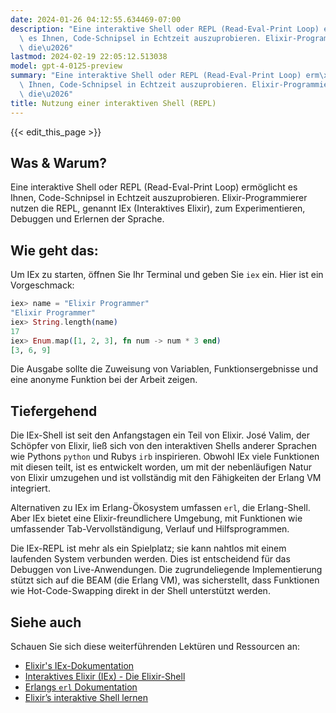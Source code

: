 ```yaml
---
date: 2024-01-26 04:12:55.634469-07:00
description: "Eine interaktive Shell oder REPL (Read-Eval-Print Loop) erm\xF6glicht\
  \ es Ihnen, Code-Schnipsel in Echtzeit auszuprobieren. Elixir-Programmierer nutzen\
  \ die\u2026"
lastmod: 2024-02-19 22:05:12.513038
model: gpt-4-0125-preview
summary: "Eine interaktive Shell oder REPL (Read-Eval-Print Loop) erm\xF6glicht es\
  \ Ihnen, Code-Schnipsel in Echtzeit auszuprobieren. Elixir-Programmierer nutzen\
  \ die\u2026"
title: Nutzung einer interaktiven Shell (REPL)
---
```


{{< edit_this_page >}}

## Was & Warum?
Eine interaktive Shell oder REPL (Read-Eval-Print Loop) ermöglicht es Ihnen, Code-Schnipsel in Echtzeit auszuprobieren. Elixir-Programmierer nutzen die REPL, genannt IEx (Interaktives Elixir), zum Experimentieren, Debuggen und Erlernen der Sprache.

## Wie geht das:
Um IEx zu starten, öffnen Sie Ihr Terminal und geben Sie `iex` ein. Hier ist ein Vorgeschmack:

```Elixir
iex> name = "Elixir Programmer"
"Elixir Programmer"
iex> String.length(name)
17
iex> Enum.map([1, 2, 3], fn num -> num * 3 end)
[3, 6, 9]
```

Die Ausgabe sollte die Zuweisung von Variablen, Funktionsergebnisse und eine anonyme Funktion bei der Arbeit zeigen.

## Tiefergehend
Die IEx-Shell ist seit den Anfangstagen ein Teil von Elixir. José Valim, der Schöpfer von Elixir, ließ sich von den interaktiven Shells anderer Sprachen wie Pythons `python` und Rubys `irb` inspirieren. Obwohl IEx viele Funktionen mit diesen teilt, ist es entwickelt worden, um mit der nebenläufigen Natur von Elixir umzugehen und ist vollständig mit den Fähigkeiten der Erlang VM integriert.

Alternativen zu IEx im Erlang-Ökosystem umfassen `erl`, die Erlang-Shell. Aber IEx bietet eine Elixir-freundlichere Umgebung, mit Funktionen wie umfassender Tab-Vervollständigung, Verlauf und Hilfsprogrammen.

Die IEx-REPL ist mehr als ein Spielplatz; sie kann nahtlos mit einem laufenden System verbunden werden. Dies ist entscheidend für das Debuggen von Live-Anwendungen. Die zugrundeliegende Implementierung stützt sich auf die BEAM (die Erlang VM), was sicherstellt, dass Funktionen wie Hot-Code-Swapping direkt in der Shell unterstützt werden.

## Siehe auch
Schauen Sie sich diese weiterführenden Lektüren und Ressourcen an:

- [Elixir's IEx-Dokumentation](https://hexdocs.pm/iex/IEx.html)
- [Interaktives Elixir (IEx) - Die Elixir-Shell](https://elixir-lang.org/getting-started/introduction.html#interactive-elixir)
- [Erlangs `erl` Dokumentation](http://erlang.org/doc/man/erl.html)
- [Elixir’s interaktive Shell lernen](https://elixirschool.com/en/lessons/basics/iex_helpers/)
